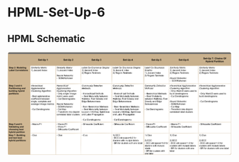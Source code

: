 # HPML-Set-Up-6

## HPML Schematic
<img src="https://github.com/cissagatto/HPML-Set-Up-6/blob/main/HPML-ALL-VERSIONS.png" width="700">
